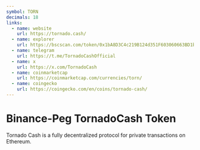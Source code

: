 ```yaml
---
symbol: TORN
decimals: 18
links:
  - name: website
    url: https://tornado.cash/
  - name: explorer
    url: https://bscscan.com/token/0x1bA8D3C4c219B124d351F603060663BD1bcd9bbF
  - name: telegram
    url: https://t.me/TornadoCashOfficial
  - name: x
    url: https://x.com/TornadoCash
  - name: coinmarketcap
    url: https://coinmarketcap.com/currencies/torn/
  - name: coingecko
    url: https://coingecko.com/en/coins/tornado-cash/
---
```


# Binance-Peg TornadoCash Token

Tornado Cash is a fully decentralized protocol for private transactions on Ethereum.
